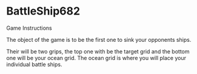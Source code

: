 BattleShip682
=============

Game Instructions

The object of the game is to be the first one to sink your opponents ships.

Their will be two grips, the top one with be the target grid and the bottom one will be your ocean grid. The ocean grid is where you will
place your individual battle ships. 
